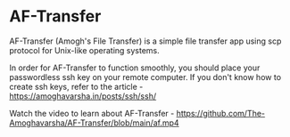 # AF-Transfer
AF-Transfer (Amogh's File Transfer) is a simple file transfer app using scp protocol for Unix-like operating systems.

In order for AF-Transfer to function smoothly, you should place your passwordless ssh key on your remote computer. If you don't know how to create ssh keys, refer to the article - https://amoghavarsha.in/posts/ssh/ssh/

Watch the video to learn about AF-Transfer - https://github.com/The-Amoghavarsha/AF-Transfer/blob/main/af.mp4

